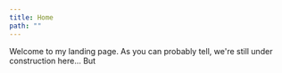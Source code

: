 ```yaml
---
title: Home
path: ""
---
```


Welcome to my landing page. As you can probably tell, we're still under construction here... But 